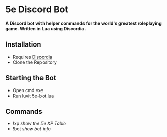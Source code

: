 # 5e Discord Bot
**A Discord bot with helper commands for the world's greatest roleplaying game. Written in Lua using Discordia.**

## Installation
- Requires [Discordia](https://github.com/SinisterRectus/Discordia)
- Clone the Repository

## Starting the Bot
- Open cmd.exe
- Run luvit 5e-bot.lua

## Commands
- !xp *show the 5e XP Table*
- !bot *show bot info*
